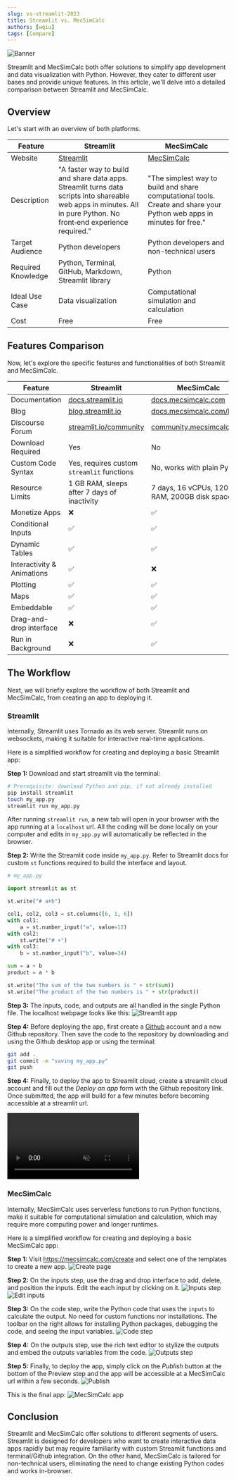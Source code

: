 ```yaml
---
slug: vs-streamlit-2023
title: Streamlit vs. MecSimCalc
authors: [wqiu]
tags: [Compare]
---
```


![Banner](/blog/compare/vs_streamlit_banner.jpg)

Streamlit and MecSimCalc both offer solutions to simplify app development and data visualization with Python. However, they cater to different user bases and provide unique features. In this article, we'll delve into a detailed comparison between Streamlit and MecSimCalc.

## Overview

Let's start with an overview of both platforms.

| Feature            | Streamlit                                                                                                                                                           | MecSimCalc                                                                                                            |
| ------------------ | ------------------------------------------------------------------------------------------------------------------------------------------------------------------- | --------------------------------------------------------------------------------------------------------------------- |
| Website            | [Streamlit](https://streamlit.io/)                                                                                                                                  | [MecSimCalc](https://mecsimcalc.com/)                                                                                 |
| Description        | "A faster way to build and share data apps. Streamlit turns data scripts into shareable web apps in minutes. All in pure Python. No front‑end experience required." | "The simplest way to build and share computational tools. Create and share your Python web apps in minutes for free." |
| Target Audience    | Python developers                                                                                                                                                   | Python developers and non-technical users                                                                             |
| Required Knowledge | Python, Terminal, GitHub, Markdown, Streamlit library                                                                                                               | Python                                                                                                                |
| Ideal Use Case     | Data visualization                                                                                                                                                  | Computational simulation and calculation                                                                              |
| Cost               | Free                                                                                                                                                                | Free                                                                                                                  |

## Features Comparison

Now, let's explore the specific features and functionalities of both Streamlit and MecSimCalc.

| Feature                    | Streamlit                                                | MecSimCalc                                                   |
| -------------------------- | -------------------------------------------------------- | ------------------------------------------------------------ |
| Documentation              | [docs.streamlit.io](https://docs.streamlit.io)           | [docs.mecsimcalc.com](https://docs.mecsimcalc.com)           |
| Blog                       | [blog.streamlit.io](https://blog.streamlit.io)           | [docs.mecsimcalc.com/blog](https://docs.mecsimcalc.com/blog) |
| Discourse Forum            | [streamlit.io/community](https://streamlit.io/community) | [community.mecsimcalc.com](https://community.mecsimcalc.com) |
| Download Required          | Yes                                                      | No                                                           |
| Custom Code Syntax         | Yes, requires custom `streamlit` functions               | No, works with plain Python                                  |
| Resource Limits            | 1 GB RAM, sleeps after 7 days of inactivity              | 7 days, 16 vCPUs, 120 GB RAM, 200GB disk space               |
| Monetize Apps              | :x:                                                      | :white_check_mark:                                           |
| Conditional Inputs         | :white_check_mark:                                       | :white_check_mark:                                           |
| Dynamic Tables             | :white_check_mark:                                       | :white_check_mark:                                           |
| Interactivity & Animations | :white_check_mark:                                       | :x:                                                          |
| Plotting                   | :white_check_mark:                                       | :white_check_mark:                                           |
| Maps                       | :white_check_mark:                                       | :white_check_mark:                                           |
| Embeddable                 | :white_check_mark:                                       | :white_check_mark:                                           |
| Drag-and-drop interface    | :x:                                                      | :white_check_mark:                                           |
| Run in Background          | :x:                                                      | :white_check_mark:                                           |

## The Workflow

Next, we will briefly explore the workflow of both Streamlit and MecSimCalc, from creating an app to deploying it.

### Streamlit

Internally, Streamlit uses Tornado as its web server. Streamlit runs on websockets, making it suitable for interactive real-time applications.

Here is a simplified workflow for creating and deploying a basic Streamlit app:

**Step 1:** Download and start streamlit via the terminal:

```bash
# Prerequisite: download Python and pip, if not already installed
pip install streamlit
touch my_app.py
streamlit run my_app.py
```

After running `streamlit run`, a new tab will open in your browser with the app running at a `localhost` url. All the coding will be done locally on your computer and edits in `my_app.py` will automatically be reflected in the browser.

**Step 2:** Write the Streamlit code inside `my_app.py`. Refer to Streamlit docs for custom `st` functions required to build the interface and layout.

```python
# my_app.py

import streamlit as st

st.write("# a+b")

col1, col2, col3 = st.columns([6, 1, 6])
with col1:
    a = st.number_input("a", value=12)
with col2:
    st.write("# +")
with col3:
    b = st.number_input("b", value=34)

sum = a + b
product = a * b

st.write("The sum of the two numbers is " + str(sum))
st.write("The product of the two numbers is " + str(product))
```

**Step 3:** The inputs, code, and outputs are all handled in the single Python file. The localhost webpage looks like this:
![Streamlit app](/blog/compare/streamlit_app.png)

**Step 4:** Before deploying the app, first create a [Github](https://github.com/) account and a new Github repository. Then save the code to the repository by downloading and using the Github desktop app or using the terminal:

```bash
git add .
git commit -m "saving my_app.py"
git push
```

**Step 4:** Finally, to deploy the app to Streamlit cloud, create a streamlit cloud account and fill out the _Deploy an app_ form with the Github repository link. Once submitted, the app will build for a few minutes before becoming accessible at a streamlit url.

<div style={{ width:"100%", overflow: "hidden" }}>
<video muted="" loop="" controls style={{ width:"100%", overflow: "hidden" }}>
    <source src="https://s3-us-west-2.amazonaws.com/assets.streamlit.io/videos/streamlit_sharing_silent.mp4"/>
</video>
</div>

### MecSimCalc

Internally, MecSimCalc uses serverless functions to run Python functions, make it suitable for computational simulation and calculation, which may require more computing power and longer runtimes.

Here is a simplified workflow for creating and deploying a basic MecSimCalc app:

**Step 1:** Visit https://mecsimcalc.com/create and select one of the templates to create a new app.
![Create page](/blog/compare/mecsimcalc_create.png)

**Step 2:** On the inputs step, use the drag and drop interface to add, delete, and position the inputs. Edit the each input by clicking on it.
![Inputs step](/blog/compare/mecsimcalc_inputs.png)
![Edit inputs](/blog/compare/mecsimcalc_edit_inputs.png)

**Step 3:** On the code step, write the Python code that uses the `inputs` to calculate the output. No need for custom functions nor installations. The toolbar on the right allows for installing Python packages, debugging the code, and seeing the input variables.
![Code step](/blog/compare/mecsimcalc_code.png)

**Step 4:** On the outputs step, use the rich text editor to stylize the outputs and embed the outputs variables from the code.
![Outputs step](/blog/compare/mecsimcalc_outputs.png)

**Step 5:** Finally, to deploy the app, simply click on the _Publish_ button at the bottom of the Preview step and the app will be accessible at a MecSimCalc url within a few seconds.
![Publish](/blog/compare/mecsimcalc_publish.png)

This is the final app:
![MecSimCalc app](/blog/compare/mecsimcalc_app.png)

## Conclusion

Streamlit and MecSimCalc offer solutions to different segments of users. Streamlit is designed for developers who want to create interactive data apps rapidly but may require familiarity with custom Streamlit functions and terminal/Github integration. On the other hand, MecSimCalc is tailored for non-technical users, eliminating the need to change existing Python codes and works in-browser.
